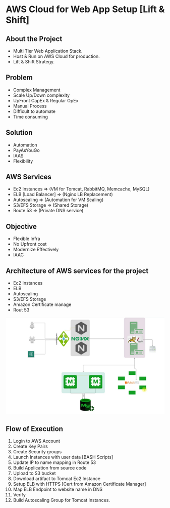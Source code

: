 # AWS Cloud for Web App Setup [Lift & Shift]

## About the Project
- Multi Tier Web Application Stack. 
- Host & Run on AWS Cloud for production. 
- Lift & Shift Strategy.

## Problem 
- Complex Management 
- Scale Up/Down complexity
- UpFront CapEx & Regular OpEx
- Manual Process
- Difficult to automate
- Time consuming

## Solution
- Automation
- PayAsYouGo
- IAAS
- Flexibility

## AWS Services 
- Ec2 Instances => (VM for Tomcat, RabbitMQ, Memcache, MySQL)
- ELB [Load Balancer] => (Nginx LB Replacement)
- Autoscaling => (Automation for VM Scaling)
- S3/EFS Storage => (Shared Storage)
- Route 53 => (Private DNS service)

## Objective
- Flexible Infra
- No Upfront cost
- Modernize Effectively
- IAAC
  
## Architecture of AWS services for the project
- Ec2 Instances
- ELB
- Autoscaling
- S3/EFS Storage
- Amazon Certificate manage
- Rout 53

![Architecture1!](images/Architecture1.png)

## Flow of Execution
1. Login to AWS Account
2. Create Key Pairs
3. Create Security groups
4. Launch Instances with user data [BASH Scripts]
5. Update IP to name mapping in Route 53
6. Build Application from source code
7. Upload to S3 bucket
8. Download artifact to Tomcat Ec2 Instance
9. Setup ELB with HTTPS [Cert from Amazon Certificate Manager]
10. Map ELB Endpoint to website name in DNS
11. Verify
12. Build Autoscaling Group for Tomcat Instances.